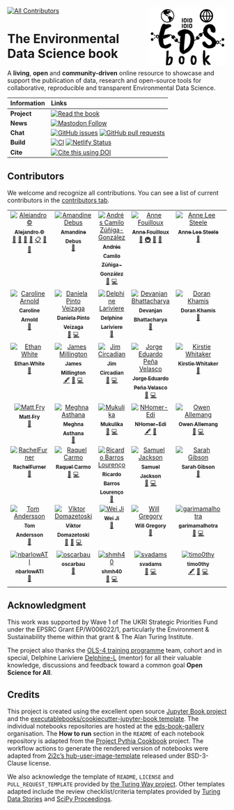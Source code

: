 <img src="book/figures/logo/logo.png" width="180" align="Right" /></a>

<!-- ALL-CONTRIBUTORS-BADGE:START - Do not remove or modify this section -->
[![All Contributors](https://img.shields.io/badge/all_contributors-47-orange.svg?style=flat-square)](#contributors-)
<!-- ALL-CONTRIBUTORS-BADGE:END -->

# The Environmental Data Science book

A **living**, **open** and **community-driven** online resource to showcase and support the publication of data, research and open-source tools for collaborative, reproducible and transparent Environmental Data Science.

| Information | Links                                                                                                                                                                                                                                                                                                                                                                                    |
| :--- |:-----------------------------------------------------------------------------------------------------------------------------------------------------------------------------------------------------------------------------------------------------------------------------------------------------------------------------------------------------------------------------------------|
| **Project** | [![Read the book](https://img.shields.io/badge/read-the%20book-blue.svg)](https://edsbook.org)                                                                                                                                                                                                                                                                                           |
| **News** | [![Mastodon Follow](https://img.shields.io/mastodon/follow/111501755257678389?domain=https%3A%2F%2Ffosstodon.org&style=social)](https://fosstodon.org/@eds_book)                                                       |
| **Chat** | [![GitHub issues](https://img.shields.io/github/issues/alan-turing-institute/environmental-ds-book)](https://github.com/alan-turing-institute/environmental-ds-book/issues) [![GitHub pull requests](https://img.shields.io/github/issues-pr/alan-turing-institute/environmental-ds-book)](https://github.com/alan-turing-institute/environmental-ds-book/pulls)                         |
| **Build** | [![CI](https://github.com/alan-turing-institute/environmental-ds-book/actions/workflows/build.yml/badge.svg)](https://github.com/alan-turing-institute/environmental-ds-book/actions/workflows/build.yml) [![Netlify Status](https://api.netlify.com/api/v1/badges/42296a4e-b896-4253-8910-f17cd137e842/deploy-status)](https://app.netlify.com/sites/the-environmental-ds-book/deploys) |
| **Cite** | [![Cite this using DOI](https://zenodo.org/badge/374708612.svg)](https://zenodo.org/badge/latestdoi/374708612)                                                                                                                                                                                                                                                                           |

## Contributors

We welcome and recognize all contributions. You can see a list of current contributors in the [contributors tab](https://github.com/alan-turing-institute/environmental-ds-book/graphs/contributors).
<!-- ALL-CONTRIBUTORS-LIST:START - Do not remove or modify this section -->
<!-- prettier-ignore-start -->
<!-- markdownlint-disable -->
<table>
  <tbody>
    <tr>
      <td align="center" valign="top" width="14.28%"><a href="https://github.com/acocac"><img src="https://avatars.githubusercontent.com/u/13321552?v=4?s=100" width="100px;" alt="Alejandro ©"/><br /><sub><b>Alejandro ©</b></sub></a><br /><a href="https://github.com/alan-turing-institute/environmental-ds-book/commits?author=acocac" title="Documentation">📖</a> <a href="https://github.com/alan-turing-institute/environmental-ds-book/pulls?q=is%3Apr+reviewed-by%3Aacocac" title="Reviewed Pull Requests">👀</a> <a href="#maintenance-acocac" title="Maintenance">🚧</a> <a href="#projectManagement-acocac" title="Project Management">📆</a> <a href="#eventOrganizing-acocac" title="Event Organizing">📋</a> <a href="#question-acocac" title="Answering Questions">💬</a> <a href="#talk-acocac" title="Talks">📢</a></td>
      <td align="center" valign="top" width="14.28%"><a href="https://github.com/aedebus"><img src="https://avatars.githubusercontent.com/u/92375762?v=4?s=100" width="100px;" alt="Amandine Debus"/><br /><sub><b>Amandine Debus</b></sub></a><br /><a href="https://github.com/alan-turing-institute/environmental-ds-book/pulls?q=is%3Apr+reviewed-by%3Aaedebus" title="Reviewed Pull Requests">👀</a></td>
      <td align="center" valign="top" width="14.28%"><a href="https://ancazugo.github.io"><img src="https://avatars.githubusercontent.com/u/33363093?v=4?s=100" width="100px;" alt="Andrés Camilo Zúñiga-González"/><br /><sub><b>Andrés Camilo Zúñiga-González</b></sub></a><br /><a href="#blog-ancazugo" title="Blogposts">📝</a> <a href="https://github.com/alan-turing-institute/environmental-ds-book/commits?author=ancazugo" title="Code">💻</a></td>
      <td align="center" valign="top" width="14.28%"><a href="http://www.mn.uio.no/geo/english/people/adm/annefou/"><img src="https://avatars.githubusercontent.com/u/8168508?v=4?s=100" width="100px;" alt="Anne Fouilloux"/><br /><sub><b>Anne Fouilloux</b></sub></a><br /><a href="#ideas-annefou" title="Ideas, Planning, & Feedback">🤔</a> <a href="#infra-annefou" title="Infrastructure (Hosting, Build-Tools, etc)">🚇</a> <a href="#maintenance-annefou" title="Maintenance">🚧</a> <a href="https://github.com/alan-turing-institute/environmental-ds-book/pulls?q=is%3Apr+reviewed-by%3Aannefou" title="Reviewed Pull Requests">👀</a></td>
      <td align="center" valign="top" width="14.28%"><a href="http://www.aleesteele.com"><img src="https://avatars.githubusercontent.com/u/18509789?v=4?s=100" width="100px;" alt="Anne Lee Steele"/><br /><sub><b>Anne Lee Steele</b></sub></a><br /><a href="#ideas-aleesteele" title="Ideas, Planning, & Feedback">🤔</a></td>
      <td align="center" valign="top" width="14.28%"><a href="https://github.com/bnubald"><img src="https://avatars.githubusercontent.com/u/55503826?v=4?s=100" width="100px;" alt="Bryn N. Ubald"/><br /><sub><b>Bryn N. Ubald</b></sub></a><br /><a href="https://github.com/alan-turing-institute/environmental-ds-book/commits?author=bnubald" title="Tests">⚠️</a> <a href="#blog-bnubald" title="Blogposts">📝</a> <a href="https://github.com/alan-turing-institute/environmental-ds-book/commits?author=bnubald" title="Code">💻</a></td>
      <td align="center" valign="top" width="14.28%"><a href="http://www.appel.co.uk"><img src="https://avatars.githubusercontent.com/u/16980052?v=4?s=100" width="100px;" alt="Cam Appel"/><br /><sub><b>Cam Appel</b></sub></a><br /><a href="#blog-camappel" title="Blogposts">📝</a> <a href="https://github.com/alan-turing-institute/environmental-ds-book/commits?author=camappel" title="Code">💻</a></td>
    </tr>
    <tr>
      <td align="center" valign="top" width="14.28%"><a href="https://github.com/crlna16"><img src="https://avatars.githubusercontent.com/u/87019747?v=4?s=100" width="100px;" alt="Caroline Arnold"/><br /><sub><b>Caroline Arnold</b></sub></a><br /><a href="https://github.com/alan-turing-institute/environmental-ds-book/pulls?q=is%3Apr+reviewed-by%3Acrlna16" title="Reviewed Pull Requests">👀</a></td>
      <td align="center" valign="top" width="14.28%"><a href="https://gitlab.com/dapivei"><img src="https://avatars.githubusercontent.com/u/30577740?v=4?s=100" width="100px;" alt="Daniela Pinto Veizaga"/><br /><sub><b>Daniela Pinto Veizaga</b></sub></a><br /><a href="#blog-dapivei" title="Blogposts">📝</a> <a href="https://github.com/alan-turing-institute/environmental-ds-book/commits?author=dapivei" title="Code">💻</a></td>
      <td align="center" valign="top" width="14.28%"><a href="https://github.com/Delphine-L"><img src="https://avatars.githubusercontent.com/u/11195061?v=4?s=100" width="100px;" alt="Delphine Lariviere"/><br /><sub><b>Delphine Lariviere</b></sub></a><br /><a href="#ideas-Delphine-L" title="Ideas, Planning, & Feedback">🤔</a></td>
      <td align="center" valign="top" width="14.28%"><a href="https://sites.google.com/site/bhattacharyadevanjan/home"><img src="https://avatars.githubusercontent.com/u/66441551?v=4?s=100" width="100px;" alt="Devanjan Bhattacharya"/><br /><sub><b>Devanjan Bhattacharya</b></sub></a><br /><a href="https://github.com/alan-turing-institute/environmental-ds-book/pulls?q=is%3Apr+reviewed-by%3Adbhatedin" title="Reviewed Pull Requests">👀</a></td>
      <td align="center" valign="top" width="14.28%"><a href="https://github.com/dorankhamis"><img src="https://avatars.githubusercontent.com/u/6764290?v=4?s=100" width="100px;" alt="Doran Khamis"/><br /><sub><b>Doran Khamis</b></sub></a><br /><a href="https://github.com/alan-turing-institute/environmental-ds-book/pulls?q=is%3Apr+reviewed-by%3Adorankhamis" title="Reviewed Pull Requests">👀</a></td>
      <td align="center" valign="top" width="14.28%"><a href="http://edchalstrey.com/"><img src="https://avatars.githubusercontent.com/u/5486164?v=4?s=100" width="100px;" alt="Ed Chalstrey"/><br /><sub><b>Ed Chalstrey</b></sub></a><br /><a href="#ideas-edwardchalstrey1" title="Ideas, Planning, & Feedback">🤔</a></td>
      <td align="center" valign="top" width="14.28%"><a href="https://github.com/EstherPlomp"><img src="https://avatars.githubusercontent.com/u/46314469?v=4?s=100" width="100px;" alt="Esther Plomp"/><br /><sub><b>Esther Plomp</b></sub></a><br /><a href="https://github.com/alan-turing-institute/environmental-ds-book/pulls?q=is%3Apr+reviewed-by%3AEstherPlomp" title="Reviewed Pull Requests">👀</a> <a href="#ideas-EstherPlomp" title="Ideas, Planning, & Feedback">🤔</a></td>
    </tr>
    <tr>
      <td align="center" valign="top" width="14.28%"><a href="https://www.weecology.org/"><img src="https://avatars.githubusercontent.com/u/744427?v=4?s=100" width="100px;" alt="Ethan White"/><br /><sub><b>Ethan White</b></sub></a><br /><a href="https://github.com/alan-turing-institute/environmental-ds-book/pulls?q=is%3Apr+reviewed-by%3Aethanwhite" title="Reviewed Pull Requests">👀</a></td>
      <td align="center" valign="top" width="14.28%"><a href="https://landscapemodelling.net"><img src="https://avatars.githubusercontent.com/u/5046372?v=4?s=100" width="100px;" alt="James Millington"/><br /><sub><b>James Millington</b></sub></a><br /><a href="#content-jamesdamillington" title="Content">🖋</a> <a href="#blog-jamesdamillington" title="Blogposts">📝</a> <a href="https://github.com/alan-turing-institute/environmental-ds-book/commits?author=jamesdamillington" title="Code">💻</a></td>
      <td align="center" valign="top" width="14.28%"><a href="http://inconsistentrecords.co.uk"><img src="https://avatars.githubusercontent.com/u/731727?v=4?s=100" width="100px;" alt="Jim Circadian"/><br /><sub><b>Jim Circadian</b></sub></a><br /><a href="#blog-JimCircadian" title="Blogposts">📝</a> <a href="https://github.com/alan-turing-institute/environmental-ds-book/commits?author=JimCircadian" title="Code">💻</a></td>
      <td align="center" valign="top" width="14.28%"><a href="https://github.com/jedpe"><img src="https://avatars.githubusercontent.com/u/17885931?v=4?s=100" width="100px;" alt="Jorge Eduardo Peña Velasco"/><br /><sub><b>Jorge Eduardo Peña Velasco</b></sub></a><br /><a href="#blog-jedpe" title="Blogposts">📝</a> <a href="https://github.com/alan-turing-institute/environmental-ds-book/commits?author=jedpe" title="Code">💻</a></td>
      <td align="center" valign="top" width="14.28%"><a href="https://whitakerlab.github.io"><img src="https://avatars.githubusercontent.com/u/3626306?v=4?s=100" width="100px;" alt="Kirstie Whitaker"/><br /><sub><b>Kirstie Whitaker</b></sub></a><br /><a href="#ideas-KirstieJane" title="Ideas, Planning, & Feedback">🤔</a></td>
      <td align="center" valign="top" width="14.28%"><a href="http://malvikasharan.github.io/"><img src="https://avatars.githubusercontent.com/u/5370471?v=4?s=100" width="100px;" alt="Malvika Sharan"/><br /><sub><b>Malvika Sharan</b></sub></a><br /><a href="#ideas-malvikasharan" title="Ideas, Planning, & Feedback">🤔</a></td>
      <td align="center" valign="top" width="14.28%"><a href="https://github.com/mja2106"><img src="https://avatars.githubusercontent.com/u/33626681?v=4?s=100" width="100px;" alt="Matt Allen"/><br /><sub><b>Matt Allen</b></sub></a><br /><a href="https://github.com/alan-turing-institute/environmental-ds-book/pulls?q=is%3Apr+reviewed-by%3Amja2106" title="Reviewed Pull Requests">👀</a></td>
    </tr>
    <tr>
      <td align="center" valign="top" width="14.28%"><a href="https://github.com/mattfry-ceh"><img src="https://avatars.githubusercontent.com/u/12858205?v=4?s=100" width="100px;" alt="Matt Fry"/><br /><sub><b>Matt Fry</b></sub></a><br /><a href="https://github.com/alan-turing-institute/environmental-ds-book/pulls?q=is%3Apr+reviewed-by%3Amattfry-ceh" title="Reviewed Pull Requests">👀</a></td>
      <td align="center" valign="top" width="14.28%"><a href="https://github.com/asthanameghna"><img src="https://avatars.githubusercontent.com/u/34877328?v=4?s=100" width="100px;" alt="Meghna Asthana"/><br /><sub><b>Meghna Asthana</b></sub></a><br /><a href="https://github.com/alan-turing-institute/environmental-ds-book/pulls?q=is%3Apr+reviewed-by%3Aasthanameghna" title="Reviewed Pull Requests">👀</a></td>
      <td align="center" valign="top" width="14.28%"><a href="https://mukulikapahari.medium.com"><img src="https://avatars.githubusercontent.com/u/60316606?v=4?s=100" width="100px;" alt="Mukulika"/><br /><sub><b>Mukulika</b></sub></a><br /><a href="#blog-Mukulikaa" title="Blogposts">📝</a> <a href="https://github.com/alan-turing-institute/environmental-ds-book/commits?author=Mukulikaa" title="Code">💻</a></td>
      <td align="center" valign="top" width="14.28%"><a href="https://github.com/NHomer-Edi"><img src="https://avatars.githubusercontent.com/u/73164641?v=4?s=100" width="100px;" alt="NHomer-Edi"/><br /><sub><b>NHomer-Edi</b></sub></a><br /><a href="#content-NHomer-Edi" title="Content">🖋</a> <a href="https://github.com/alan-turing-institute/environmental-ds-book/pulls?q=is%3Apr+reviewed-by%3ANHomer-Edi" title="Reviewed Pull Requests">👀</a></td>
      <td align="center" valign="top" width="14.28%"><a href="https://github.com/SkirOwen"><img src="https://avatars.githubusercontent.com/u/8680744?v=4?s=100" width="100px;" alt="Owen Allemang"/><br /><sub><b>Owen Allemang</b></sub></a><br /><a href="#blog-SkirOwen" title="Blogposts">📝</a> <a href="https://github.com/alan-turing-institute/environmental-ds-book/commits?author=SkirOwen" title="Code">💻</a></td>
      <td align="center" valign="top" width="14.28%"><a href="https://github.com/polpel"><img src="https://avatars.githubusercontent.com/u/56694450?v=4?s=100" width="100px;" alt="Paolo Pelucchi"/><br /><sub><b>Paolo Pelucchi</b></sub></a><br /><a href="https://github.com/alan-turing-institute/environmental-ds-book/pulls?q=is%3Apr+reviewed-by%3Apolpel" title="Reviewed Pull Requests">👀</a></td>
      <td align="center" valign="top" width="14.28%"><a href="https://github.com/Rutika-16"><img src="https://avatars.githubusercontent.com/u/121792213?v=4?s=100" width="100px;" alt="RUTIKA"/><br /><sub><b>RUTIKA</b></sub></a><br /><a href="#blog-Rutika-16" title="Blogposts">📝</a> <a href="https://github.com/alan-turing-institute/environmental-ds-book/commits?author=Rutika-16" title="Code">💻</a></td>
    </tr>
    <tr>
      <td align="center" valign="top" width="14.28%"><a href="https://github.com/RachelFurner"><img src="https://avatars.githubusercontent.com/u/47982456?v=4?s=100" width="100px;" alt="RachelFurner"/><br /><sub><b>RachelFurner</b></sub></a><br /><a href="https://github.com/alan-turing-institute/environmental-ds-book/pulls?q=is%3Apr+reviewed-by%3ARachelFurner" title="Reviewed Pull Requests">👀</a></td>
      <td align="center" valign="top" width="14.28%"><a href="https://github.com/raquelcarmo"><img src="https://avatars.githubusercontent.com/u/30031382?v=4?s=100" width="100px;" alt="Raquel Carmo"/><br /><sub><b>Raquel Carmo</b></sub></a><br /><a href="#blog-raquelcarmo" title="Blogposts">📝</a> <a href="https://github.com/alan-turing-institute/environmental-ds-book/commits?author=raquelcarmo" title="Code">💻</a></td>
      <td align="center" valign="top" width="14.28%"><a href="http://about.me/ricardobarroslourenco"><img src="https://avatars.githubusercontent.com/u/7102375?v=4?s=100" width="100px;" alt="Ricardo Barros Lourenço"/><br /><sub><b>Ricardo Barros Lourenço</b></sub></a><br /><a href="https://github.com/alan-turing-institute/environmental-ds-book/pulls?q=is%3Apr+reviewed-by%3Aricardobarroslourenco" title="Reviewed Pull Requests">👀</a></td>
      <td align="center" valign="top" width="14.28%"><a href="https://github.com/samueljackson92"><img src="https://avatars.githubusercontent.com/u/2487781?v=4?s=100" width="100px;" alt="Samuel Jackson"/><br /><sub><b>Samuel Jackson</b></sub></a><br /><a href="#blog-samueljackson92" title="Blogposts">📝</a> <a href="https://github.com/alan-turing-institute/environmental-ds-book/commits?author=samueljackson92" title="Code">💻</a></td>
      <td align="center" valign="top" width="14.28%"><a href="https://sgibson91.github.io/"><img src="https://avatars.githubusercontent.com/u/44771837?v=4?s=100" width="100px;" alt="Sarah Gibson"/><br /><sub><b>Sarah Gibson</b></sub></a><br /><a href="#ideas-sgibson91" title="Ideas, Planning, & Feedback">🤔</a></td>
      <td align="center" valign="top" width="14.28%"><a href="https://scotthosking.com"><img src="https://avatars.githubusercontent.com/u/10783052?v=4?s=100" width="100px;" alt="Scott Hosking"/><br /><sub><b>Scott Hosking</b></sub></a><br /><a href="#ideas-scotthosking" title="Ideas, Planning, & Feedback">🤔</a></td>
      <td align="center" valign="top" width="14.28%"><a href="https://github.com/tinaok"><img src="https://avatars.githubusercontent.com/u/46813815?v=4?s=100" width="100px;" alt="Tina Odaka"/><br /><sub><b>Tina Odaka</b></sub></a><br /><a href="https://github.com/alan-turing-institute/environmental-ds-book/pulls?q=is%3Apr+reviewed-by%3Atinaok" title="Reviewed Pull Requests">👀</a></td>
    </tr>
    <tr>
      <td align="center" valign="top" width="14.28%"><a href="https://www.bas.ac.uk/profile/tomand"><img src="https://avatars.githubusercontent.com/u/26459412?v=4?s=100" width="100px;" alt="Tom Andersson"/><br /><sub><b>Tom Andersson</b></sub></a><br /><a href="https://github.com/alan-turing-institute/environmental-ds-book/pulls?q=is%3Apr+reviewed-by%3Atom-andersson" title="Reviewed Pull Requests">👀</a></td>
      <td align="center" valign="top" width="14.28%"><a href="https://github.com/ViktorDomazetoski"><img src="https://avatars.githubusercontent.com/u/101590116?v=4?s=100" width="100px;" alt="Viktor Domazetoski"/><br /><sub><b>Viktor Domazetoski</b></sub></a><br /><a href="https://github.com/alan-turing-institute/environmental-ds-book/issues?q=author%3AViktorDomazetoski" title="Bug reports">🐛</a> <a href="#blog-ViktorDomazetoski" title="Blogposts">📝</a> <a href="https://github.com/alan-turing-institute/environmental-ds-book/commits?author=ViktorDomazetoski" title="Code">💻</a></td>
      <td align="center" valign="top" width="14.28%"><a href="https://weiji14.xyz"><img src="https://avatars.githubusercontent.com/u/23487320?v=4?s=100" width="100px;" alt="Wei Ji"/><br /><sub><b>Wei Ji</b></sub></a><br /><a href="https://github.com/alan-turing-institute/environmental-ds-book/pulls?q=is%3Apr+reviewed-by%3Aweiji14" title="Reviewed Pull Requests">👀</a></td>
      <td align="center" valign="top" width="14.28%"><a href="https://github.com/William-gregory"><img src="https://avatars.githubusercontent.com/u/37665577?v=4?s=100" width="100px;" alt="Will Gregory"/><br /><sub><b>Will Gregory</b></sub></a><br /><a href="https://github.com/alan-turing-institute/environmental-ds-book/pulls?q=is%3Apr+reviewed-by%3AWilliam-gregory" title="Reviewed Pull Requests">👀</a></td>
      <td align="center" valign="top" width="14.28%"><a href="https://github.com/garimamalhotra"><img src="https://avatars.githubusercontent.com/u/7003802?v=4?s=100" width="100px;" alt="garimamalhotra"/><br /><sub><b>garimamalhotra</b></sub></a><br /><a href="#blog-garimamalhotra" title="Blogposts">📝</a> <a href="https://github.com/alan-turing-institute/environmental-ds-book/commits?author=garimamalhotra" title="Code">💻</a></td>
      <td align="center" valign="top" width="14.28%"><a href="https://github.com/jmifdal"><img src="https://avatars.githubusercontent.com/u/15648611?v=4?s=100" width="100px;" alt="jmifdal"/><br /><sub><b>jmifdal</b></sub></a><br /><a href="#blog-jmifdal" title="Blogposts">📝</a> <a href="https://github.com/alan-turing-institute/environmental-ds-book/commits?author=jmifdal" title="Code">💻</a></td>
      <td align="center" valign="top" width="14.28%"><a href="https://github.com/louisavz"><img src="https://avatars.githubusercontent.com/u/63079440?v=4?s=100" width="100px;" alt="louisavz"/><br /><sub><b>louisavz</b></sub></a><br /><a href="https://github.com/alan-turing-institute/environmental-ds-book/pulls?q=is%3Apr+reviewed-by%3Alouisavz" title="Reviewed Pull Requests">👀</a></td>
    </tr>
    <tr>
      <td align="center" valign="top" width="14.28%"><a href="https://github.com/nbarlowATI"><img src="https://avatars.githubusercontent.com/u/33832774?v=4?s=100" width="100px;" alt="nbarlowATI"/><br /><sub><b>nbarlowATI</b></sub></a><br /><a href="https://github.com/alan-turing-institute/environmental-ds-book/pulls?q=is%3Apr+reviewed-by%3AnbarlowATI" title="Reviewed Pull Requests">👀</a></td>
      <td align="center" valign="top" width="14.28%"><a href="https://github.com/oscarbau"><img src="https://avatars.githubusercontent.com/u/41731874?v=4?s=100" width="100px;" alt="oscarbau"/><br /><sub><b>oscarbau</b></sub></a><br /><a href="https://github.com/alan-turing-institute/environmental-ds-book/pulls?q=is%3Apr+reviewed-by%3Aoscarbau" title="Reviewed Pull Requests">👀</a></td>
      <td align="center" valign="top" width="14.28%"><a href="https://github.com/shmh40"><img src="https://avatars.githubusercontent.com/u/56727418?v=4?s=100" width="100px;" alt="shmh40"/><br /><sub><b>shmh40</b></sub></a><br /><a href="#blog-shmh40" title="Blogposts">📝</a> <a href="https://github.com/alan-turing-institute/environmental-ds-book/commits?author=shmh40" title="Code">💻</a></td>
      <td align="center" valign="top" width="14.28%"><a href="https://github.com/svadams"><img src="https://avatars.githubusercontent.com/u/8512966?v=4?s=100" width="100px;" alt="svadams"/><br /><sub><b>svadams</b></sub></a><br /><a href="#blog-svadams" title="Blogposts">📝</a> <a href="https://github.com/alan-turing-institute/environmental-ds-book/commits?author=svadams" title="Code">💻</a></td>
      <td align="center" valign="top" width="14.28%"><a href="https://github.com/timo0thy"><img src="https://avatars.githubusercontent.com/u/51698422?v=4?s=100" width="100px;" alt="timo0thy"/><br /><sub><b>timo0thy</b></sub></a><br /><a href="#content-timo0thy" title="Content">🖋</a> <a href="#blog-timo0thy" title="Blogposts">📝</a> <a href="https://github.com/alan-turing-institute/environmental-ds-book/commits?author=timo0thy" title="Code">💻</a></td>
    </tr>
  </tbody>
</table>

<!-- markdownlint-restore -->
<!-- prettier-ignore-end -->

<!-- ALL-CONTRIBUTORS-LIST:END -->

## Acknowledgment 

This work was supported by Wave 1 of The UKRI Strategic Priorities Fund under the EPSRC Grant EP/W006022/1, particularly the Environment & Sustainability theme within that grant & The Alan Turing Institute.

The project also thanks the [OLS-4 training programme](https://openlifesci.org/ols-4/projects-participants/) team, cohort and in special, Delphine Lariviere [Delphine-L](https://github.com/Delphine-L) (mentor) for all their valuable knowledge, discussions and feedback toward a common goal **Open Science for All**. 

## Credits

This project is created using the excellent open source [Jupyter Book project](https://jupyterbook.org/) and the [executablebooks/cookiecutter-jupyter-book template](https://github.com/executablebooks/cookiecutter-jupyter-book). 
The individual notebooks repositories are hosted at the [eds-book-gallery](https://github.com/eds-book-gallery) organisation. 
The **How to run** section in the `README` of each notebook repository is adapted from the [Project Pythia Cookbook](https://cookbooks.projectpythia.org/) project. 
The workflow actions to generate the rendered version of notebooks were adapted from [2i2c’s hub-user-image-template](https://github.com/2i2c-org/hub-user-image-template) released under BSD-3-Clause license.    

We also acknowledge the template of `README`, `LICENSE` and `PULL_REQUEST_TEMPLATE` provided by [the Turing Way project](https://github.com/alan-turing-institute/the-turing-way). 
Other templates adapted include the review checklist/criteria templates provided by [Turing Data Stories](https://github.com/alan-turing-institute/TuringDataStories/blob/master/.github/ISSUE_TEMPLATE/review_template.md) and [SciPy Proceedings](https://github.com/scipy-conference/scipy_proceedings/blob/632099a7e62d192a5d66156dc70547fd9f35cb81/review_criteria.md).